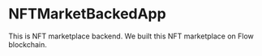 # NFTMarketBackedApp

This is NFT marketplace backend.
We built this NFT marketplace on Flow blockchain.

